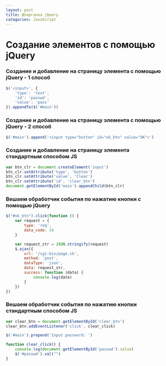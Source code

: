 ```yaml
---
layout: post
title: Шпаргалка jQuery  
categories: JavaScript
---
```


# Создание элементов с помощью jQuery

### Создание и добавление на страницу элемента  с помощью jQuery - 1 способ
```js
$('<input>', {
    'type': 'text',
    'id': 'passwd',
    'value': 'pass'
}).appendTo($('#main'))
```

### Создание и добавление на страницу элемента  с помощью jQuery - 2 способ
```js
$('#main').append('<input type="button" id="ok_btn" value="OK">')
```

### Создание и добавление на страницу элемента стандартным способом JS
```js
var btn_clr = document.createElement('input')
btn_clr.setAttribute('type', 'button')
btn_clr.setAttribute('value', 'Clear')
btn_clr.setAttribute('id', 'clear_btn')
document.getElementById('main').appendChild(btn_clr)
```

### Вешаем обработчик события по нажатию кнопки с помощью jQuery
```js
$("#ok_btn").click(function () {
    var request = {
        type: 'req',
        data_code: 34
    }

    var request_str = JSON.stringify(request)
    $.ajax({
        url: '/cgi-bin/page.sh',
        method: 'post',
        dataType: 'json',
        data: request_str,
        success: function (data) {
            console.log(data)
        }
    })
})
```

### Вешаем обработчик события по нажатию кнопки стандартным способом JS
```js
var clear_btn = document.getElementById('clear_btn')
clear_btn.addEventListener('click', clear_click)

$('#main').prepend('Input password: ')

function clear_click() {
    console.log(document.getElementById('passwd').value)
    $('#passwd').val("")
}
```